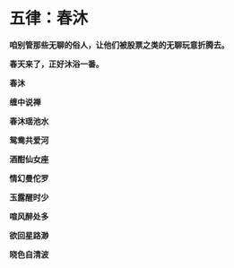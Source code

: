 五律：春沐
====

			

**咱别管那些无聊的俗人，让他们被股票之类的无聊玩意折腾去。**

**春天来了，正好沐浴一番。**

**春沐**

**缠中说禅**

**春沐瑶池水**

**鸳鸯共爱河**

**酒酣仙女座**

**情幻曼佗罗**

**玉露醒时少**

**喧风醉处多**

**欲回星路渺**

**晓色自清波**

